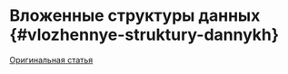 # Вложенные структуры данных {#vlozhennye-struktury-dannykh}

[Оригинальная статья](https://clickhouse.tech/docs/ru/data_types/nested_data_structures/) <!--hide-->
